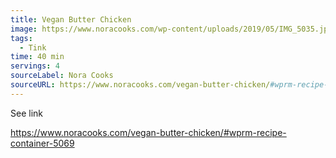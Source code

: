 ```yaml
---
title: Vegan Butter Chicken
image: https://www.noracooks.com/wp-content/uploads/2019/05/IMG_5035.jpg
tags:
  - Tink
time: 40 min
servings: 4
sourceLabel: Nora Cooks
sourceURL: https://www.noracooks.com/vegan-butter-chicken/#wprm-recipe-container-5069
---
```

S﻿ee link

https://www.noracooks.com/vegan-butter-chicken/#wprm-recipe-container-5069